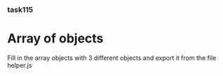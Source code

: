 ### task115

# Array of objects
<p>
        Fill in the array objects with 3 different objects and export it from the file helper.js
</p>